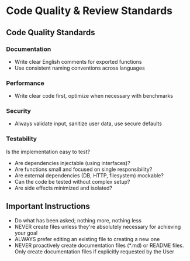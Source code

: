 # Code Quality & Review Standards

## Code Quality Standards

### Documentation
- Write clear English comments for exported functions
- Use consistent naming conventions across languages

### Performance
- Write clear code first, optimize when necessary with benchmarks

### Security  
- Always validate input, sanitize user data, use secure defaults

### Testability
Is the implementation easy to test?
- Are dependencies injectable (using interfaces)?
- Are functions small and focused on single responsibility?
- Are external dependencies (DB, HTTP, filesystem) mockable?
- Can the code be tested without complex setup?
- Are side effects minimized and isolated?

## Important Instructions
- Do what has been asked; nothing more, nothing less
- NEVER create files unless they're absolutely necessary for achieving your goal
- ALWAYS prefer editing an existing file to creating a new one
- NEVER proactively create documentation files (*.md) or README files. Only create documentation files if explicitly requested by the User